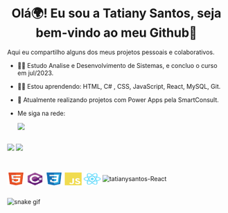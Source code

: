 <h1 align = "center">Olá🌍! Eu sou a Tatiany Santos, seja bem-vindo ao meu Github👋</h1>

Aqui eu compartilho alguns dos meus projetos pessoais e colaborativos.

- 👩‍🎓 Estudo Analise e Desenvolvimento de Sistemas, e concluo o curso em jul/2023.
- 👩‍💻 Estou aprendendo: HTML, C# , CSS, JavaScript, React, MySQL, Git.
- 🦋 Atualmente realizando projetos com Power Apps pela SmartConsult.
- Me siga na rede: 
  <div align = "left">  
  <a href="https:/www.linkedin.com/in/tatiany-santos-848314150/" target="_blank"><img src="https://img.shields.io/badge/LinkedIn-0077B5?style=for-the-  badge&logo=linkedin&logoColor=white" target="_blank"></a>
  </div>
  
  ##

<div>
  <href="https://github.com/tatianysantos">
  <img height="180em" src="https://github-readme-stats.vercel.app/api?username=tatianysantos&show_icons=true&theme=radical&include_all_commits=true&count_private=true"/>
  <img height="180em" src="https://github-readme-stats.vercel.app/api/top-langs/?username=tatianysantos&layout=compact&langs_count=168&theme=radical"/>  
</div>

##
<div style="display: inline_block"><br>
   <img align="center" alt="tatianysantos-HTML" height="30" width="40" src="https://raw.githubusercontent.com/devicons/devicon/master/icons/html5/html5-original.svg">
   <img align="center" alt="tatianysantos-Csharp" height="30" width="40" src="https://raw.githubusercontent.com/devicons/devicon/master/icons/csharp/csharp-original.svg">
  <img align="center" alt="tatianysantos-CSS" height="30" width="40" src="https://raw.githubusercontent.com/devicons/devicon/master/icons/css3/css3-original.svg">
   <img align="center" alt="tatianysantos-Js" height="30" width="40" src="https://raw.githubusercontent.com/devicons/devicon/master/icons/javascript/javascript-plain.svg">
  <img align="center" alt="tatianysantos-React" height="30" width="40" src="https://raw.githubusercontent.com/devicons/devicon/master/icons/react/react-original.svg">
  <img align="center" alt="tatianysantos-React" height="30" width="40" src="https://cdn.jsdelivr.net/gh/devicons/devicon/icons/adonisjs/adonisjs-original.svg">        
</div>

##
![snake gif](https://github.com/tatianysantos/tatianysantos/blob/output/github-contribution-grid-snake.gif)


